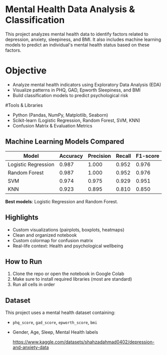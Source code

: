 # Mental Health Data Analysis & Classification

This project analyzes mental health data to identify factors related to depression, anxiety, sleepiness, and BMI. It also includes machine learning models to predict an individual's mental health status based on these factors.

# Objective

- Analyze mental health indicators using Exploratory Data Analysis (EDA)
- Visualize patterns in PHQ, GAD, Epworth Sleepiness, and BMI
- Build classification models to predict psychological risk

#Tools & Libraries

- Python (Pandas, NumPy, Matplotlib, Seaborn)
- Scikit-learn (Logistic Regression, Random Forest, SVM, KNN)
- Confusion Matrix & Evaluation Metrics

## Machine Learning Models Compared

| Model               | Accuracy | Precision | Recall | F1-score |
|--------------------|----------|-----------|--------|----------|
| Logistic Regression| 0.987    | 1.000     | 0.952  | 0.976    |
| Random Forest      | 0.987    | 1.000     | 0.952  | 0.976    |
| SVM                | 0.974    | 0.975     | 0.929  | 0.951    |
| KNN                | 0.923    | 0.895     | 0.810  | 0.850    |

**Best models**: Logistic Regression and Random Forest.

## Highlights

- Custom visualizations (pairplots, boxplots, heatmaps)
- Clean and organized notebook
- Custom colormap for confusion matrix
- Real-life context: Health and psychological wellbeing

## How to Run

1. Clone the repo or open the notebook in Google Colab  
2. Make sure to install required libraries (most are standard)
3. Run all cells in order

##  Dataset 

This project uses a mental health dataset containing:

- `phq_score`, `gad_score`, `epworth_score`, `bmi`
- Gender, Age, Sleep, Mental Health labels

  https://www.kaggle.com/datasets/shahzadahmad0402/depression-and-anxiety-data

